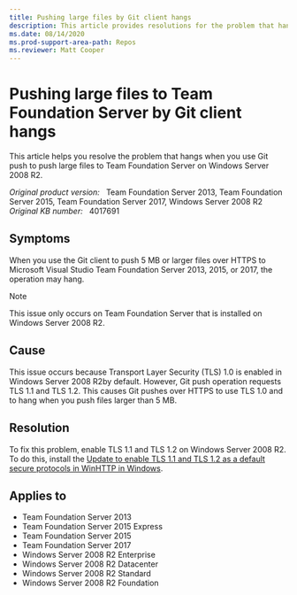 ```yaml
---
title: Pushing large files by Git client hangs
description: This article provides resolutions for the problem that hangs when you use Git push to push large files to Team Foundation Server on Windows Server 2008 R2.
ms.date: 08/14/2020
ms.prod-support-area-path: Repos
ms.reviewer: Matt Cooper
---
```

# Pushing large files to Team Foundation Server by Git client hangs

This article helps you resolve the problem that hangs when you use Git push to push large files to Team Foundation Server on Windows Server 2008 R2.

_Original product version:_ &nbsp; Team Foundation Server 2013, Team Foundation Server 2015, Team Foundation Server 2017, Windows Server 2008 R2  
_Original KB number:_ &nbsp; 4017691

## Symptoms

When you use the Git client to push 5 MB or larger files over HTTPS to Microsoft Visual Studio Team Foundation Server 2013, 2015, or 2017, the operation may hang.

> [!NOTE]
> This issue only occurs on Team Foundation Server that is installed on Windows Server 2008 R2.

## Cause

This issue occurs because Transport Layer Security (TLS) 1.0 is enabled in Windows Server 2008 R2by default. However, Git push operation requests TLS 1.1 and TLS 1.2. This causes Git pushes over HTTPS to use TLS 1.0 and to hang when you push files larger than 5 MB.

## Resolution

To fix this problem, enable TLS 1.1 and TLS 1.2 on Windows Server 2008 R2. To do this, install the [Update to enable TLS 1.1 and TLS 1.2 as a default secure protocols in WinHTTP in Windows](https://support.microsoft.com/help/3140245/update-to-enable-tls-1.1-and-tls-1.2-as-a-default-secure-protocols-in-winhttp-in-windows).

## Applies to

- Team Foundation Server 2013
- Team Foundation Server 2015 Express
- Team Foundation Server 2015
- Team Foundation Server 2017
- Windows Server 2008 R2 Enterprise
- Windows Server 2008 R2 Datacenter
- Windows Server 2008 R2 Standard
- Windows Server 2008 R2 Foundation
